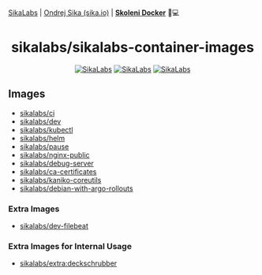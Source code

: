[SikaLabs](https://sikalabs.com) | [Ondrej Sika (sika.io)](https://sika.io) | [__Skoleni Docker__](https://ondrej-sika.cz/skoleni/docker/) 🚀💻

<p align="center">
  <h1 align="center">sikalabs/sikalabs-container-images</h1>
  <p align="center">
    <a href="https://sikalabs.com"><img alt="SikaLabs" src="https://img.shields.io/badge/OPENSOURCE BY-SIKALABS-131480?style=for-the-badge"></a>
    <a href="https://sikalabs.com"><img alt="SikaLabs" src="https://img.shields.io/badge/-sikalabs.com-gray?style=for-the-badge"></a>
    <a href="mailto://opensource@sikalabs.com"><img alt="SikaLabs" src="https://img.shields.io/badge/-opensource@sikalabs.com-gray?style=for-the-badge"></a>
  </p>
</p>

## Images

- [sikalabs/ci](./ci)
- [sikalabs/dev](./dev)
- [sikalabs/kubectl](./kubectl)
- [sikalabs/helm](./helm)
- [sikalabs/pause](./pause)
- [sikalabs/nginx-public](./nginx-public)
- [sikalabs/debug-server](./debug-server)
- [sikalabs/ca-certificates](./ca-certificates)
- [sikalabs/kaniko-coreutils](./kaniko-coreutils)
- [sikalabs/debian-with-argo-rollouts](./debian-with-argo-rollouts)

### Extra Images

- [sikalabs/dev-filebeat](./extra/dev-filebeat)

### Extra Images for Internal Usage

- [sikalabs/extra:deckschrubber](./extra/deckschrubber)
